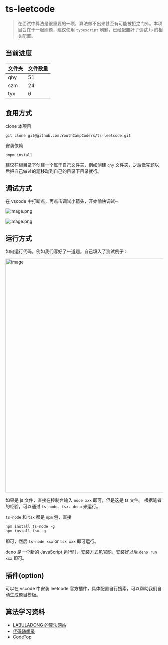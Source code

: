 # ts-leetcode

> 在面试中算法是很重要的一项，算法做不出来甚至有可能被拒之门外。本项目旨在于一起刷题，建议使用 `typescript` 刷题，已经配置好了调试 ts 的相关配置。

## 当前进度

<!--START_TABLE-->
| 文件夹 | 文件数量 |
| --- | --- |
| qhy |       51 |
| szm |       24 |
| tyx |        6 |

<!--END_TABLE-->

## 食用方式

clone 本项目

```shell
git clone git@github.com:YouthCampCoders/ts-leetcode.git
```

安装依赖

```shell
pnpm install
```

建议在根目录下创建一个属于自己文件夹，例如创建 `qhy` 文件夹，之后做完题以后把自己做过的题移动到自己的目录下目录就行。

## 调试方式

在 vscode 中打断点，再点击调试小箭头，开始愉快调试~

![image.png](https://s2.loli.net/2023/02/10/F1iTcmIGezv9KJM.png)

![image.png](https://s2.loli.net/2023/02/10/pSRe5olqvjyV9T6.png)

## 运行方式

如何运行代码，例如我们写好了一道题，自己填入了测试例子：

<img width="745" alt="image" src="https://user-images.githubusercontent.com/79465534/219562271-9bf07956-08d8-4a8e-be29-954564e10f06.png">

如果是 js 文件，直接在控制台输入 `node xxx` 即可，但是这是 ts 文件。
根据笔者的经验，可以通过 `ts-node`、`tsx`、`deno` 来运行。

`ts-node` 和 `tsx` 都是 `npm` 包，直接

```shell
npm install ts-node -g
npm install tsx -g
```

即可，然后 `ts-node xxx` or `tsx xxx` 即可运行。

deno 是一个新的 JavaScript 运行时，安装方式见官网，安装好以后 `deno run xxx` 即可。

## 插件(option)

可以在 vscode 中安装 leetcode 官方插件，具体配置自行搜索，可以帮助我们自动生成题目模板。

## 算法学习资料

- [LABULADONG 的算法网站](https://labuladong.gitee.io/algo/)
- [代码随想录](https://programmercarl.com/)
- [CodeTop](https://codetop.cc/)
